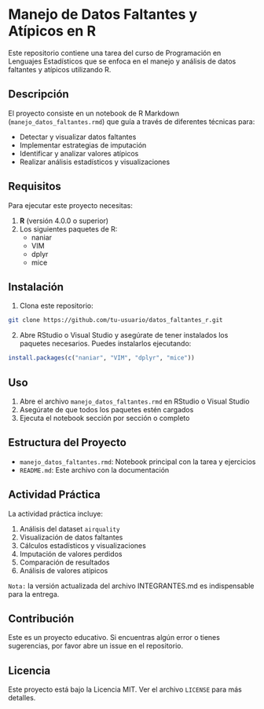 # Manejo de Datos Faltantes y Atípicos en R

Este repositorio contiene una tarea del curso de Programación en Lenguajes Estadísticos que se enfoca en el manejo y análisis de datos faltantes y atípicos utilizando R.

## Descripción

El proyecto consiste en un notebook de R Markdown (`manejo_datos_faltantes.rmd`) que guía a través de diferentes técnicas para:
- Detectar y visualizar datos faltantes
- Implementar estrategias de imputación
- Identificar y analizar valores atípicos
- Realizar análisis estadísticos y visualizaciones

## Requisitos

Para ejecutar este proyecto necesitas:

1. **R** (versión 4.0.0 o superior)
2. Los siguientes paquetes de R:
   - naniar
   - VIM
   - dplyr
   - mice

## Instalación

1. Clona este repositorio:
```bash
git clone https://github.com/tu-usuario/datos_faltantes_r.git
```

2. Abre RStudio o Visual Studio y asegúrate de tener instalados los paquetes necesarios. Puedes instalarlos ejecutando:
```r
install.packages(c("naniar", "VIM", "dplyr", "mice"))
```

## Uso

1. Abre el archivo `manejo_datos_faltantes.rmd` en RStudio o Visual Studio
2. Asegúrate de que todos los paquetes estén cargados
3. Ejecuta el notebook sección por sección o completo

## Estructura del Proyecto

- `manejo_datos_faltantes.rmd`: Notebook principal con la tarea y ejercicios
- `README.md`: Este archivo con la documentación

## Actividad Práctica

La actividad práctica incluye:

1. Análisis del dataset `airquality`
2. Visualización de datos faltantes
3. Cálculos estadísticos y visualizaciones
4. Imputación de valores perdidos
5. Comparación de resultados
6. Análisis de valores atípicos

`Nota:` la versión actualizada del archivo INTEGRANTES.md es indispensable para la entrega.

## Contribución

Este es un proyecto educativo. Si encuentras algún error o tienes sugerencias, por favor abre un issue en el repositorio.

## Licencia

Este proyecto está bajo la Licencia MIT. Ver el archivo `LICENSE` para más detalles.